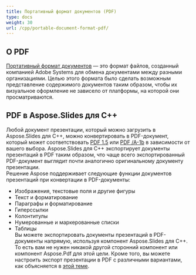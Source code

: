 ```yaml
---  
title: Портативный формат документов (PDF)  
type: docs  
weight: 30  
url: /cpp/portable-document-format-pdf/  
---  
```


## **О PDF**  
[Портативный формат документов](https://ru.wikipedia.org/wiki/PDF) — это формат файлов, созданный компанией Adobe Systems для обмена документами между разными организациями. Целью этого формата было сделать возможным представление содержимого документов таким образом, чтобы их визуальное оформление не зависело от платформы, на которой они просматриваются.  
## **PDF в Aspose.Slides для C++**  
Любой документ презентации, который можно загрузить в Aspose.Slides для C++, можно конвертировать в PDF-документ, который может соответствовать [PDF 1.5](https://ru.wikipedia.org/wiki/PDF/A) или [PDF /A-1b](https://ru.wikipedia.org/wiki/PDF/A) в зависимости от вашего выбора. Aspose.Slides для C++ экспортирует документы презентаций в PDF таким образом, что чаще всего экспортированный PDF-документ выглядит почти аналогично оригинальному документу презентации.  
Решение Aspose поддерживает следующие функции документов презентаций при конвертации в PDF-документы:  

- Изображения, текстовые поля и другие фигуры  
- Текст и форматирование  
- Параграфы и форматирование  
- Гиперссылки  
- Колонтитулы  
- Нумерованные и маркерованные списки  
- Таблицы  
Вы можете экспортировать документы презентаций в PDF-документы напрямую, используя компонент Aspose.Slides для C++. То есть вам не нужен никакой другой сторонний компонент или компонент Aspose.Pdf для этой цели. Кроме того, вы можете настроить экспорт презентации в PDF с различными вариантами, как объясняется в [этой теме](http://docs.aspose.com/display/slidesnet/Converting+to+PDF+File).  